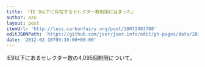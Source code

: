 ```yaml
---
title: 『IE 9以下に存在するセレクター数制限にはまった』
author: azu
layout: post
itemUrl: 'http://less.carbonfairy.org/post/18072493708'
editJSONPath: 'https://github.com/jser/jser.info/edit/gh-pages/data/2012/02/index.json'
date: '2012-02-10T09:30:00+00:00'
---
```

IE9以下にあるセレクター数の4,095個制限について。
